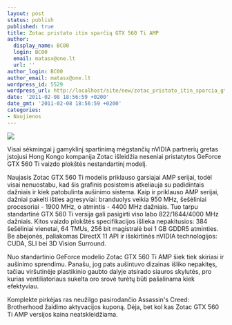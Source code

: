 ```yaml
---
layout: post
status: publish
published: true
title: Zotac pristato itin sparčią GTX 560 Ti AMP
author:
  display_name: BC00
  login: BC00
  email: matasx@one.lt
  url: ''
author_login: BC00
author_email: matasx@one.lt
wordpress_id: 5529
wordpress_url: http://localhost/site/new/zotac_pristato_itin_sparcia_gtx_560_ti_amp/
date: '2011-02-08 18:56:59 +0200'
date_gmt: '2011-02-08 18:56:59 +0200'
categories:
- Naujienos
---
```

<div class="imgright"><img src="http://www.part.lt/img/b73a9165dcdb1ce85d33701e75c770dd617.jpg"  /></div>
<p>Visai sėkmingai į gamyklinį spartinimą mėgstančių nVIDIA partnerių gretas įstojusi Hong Kongo kompanija Zotac išleidžia neseniai pristatytos GeForce GTX 560 Ti vaizdo plokštės nestandartinį modelį.</p>
<p>Naujasis Zotac GTX 560 Ti modelis priklauso garsiajai AMP serijai, todėl visai nenuostabu, kad šis grafinis posistemis atkeliauja su padidintais dažniais ir kiek patobulinta aušinimo sistema. Kaip ir priklauso AMP serijai, dažniai pakelti išties agresyviai: branduolys veikia 950 MHz, šešėliniai procesoriai - 1900 MHz, o atmintis - 4400 MHz dažniais. Tuo tarpu standartinė GTX 560 Ti versija gali pasigirti viso labo 822/1644/4000 MHz dažniais. Kitos vaizdo plokštės specifikacijos išlieka nepakitusios: 384 šešėliniai vienetai, 64 TMUs, 256 bit magistralė bei 1 GB GDDR5 atminties. Be abejonės, paliakomas DirectX 11 API ir išskirtinės nVIDIA technologijos: CUDA, SLI bei 3D Vision Surround.</p>
<p>Nuo standartinio GeForce modelio Zotac GTX 560 Ti AMP šiek tiek skiriasi ir aušinimo sprendimu. Panašu, jog pats aušintuvo dizainas išliko nepakitęs, tačiau viršutinėje plastikinio gaubto dalyje atsirado siauros skylutės, pro kurias ventiliatoriaus sukelta oro srovė turėtų būti pašalinama kiek efektyviau.</p>
<p>Komplekte pirkėjas ras neužilgo pasirodančio Assassin's Creed: Brotherhood žaidimo aktyvacijos kuponą. Dėja, bet kol kas Zotac GTX 560 Ti AMP versijos kaina neatskleidžiama.<br /></p>
